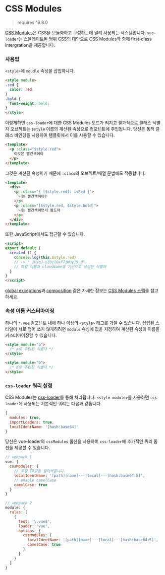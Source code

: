 # CSS Modules

> requires ^9.8.0

[CSS Modules](https://github.com/css-modules/css-modules)은 CSS을 모듈화하고 구성하는데 널리 사용되는 시스템입니다. `vue-loader`는 스뮬레이트된 범위 CSS의 대안으로 CSS Modules와 함께 first-class intergration을 제공합니다.

### 사용법

`<style>`에 `moudle` 속성을 삽입하니다.

``` html
<style module>
.red {
  color: red;
}
.bold {
  font-weight: bold;
}
</style>
```

이렇게하면 `css-loader`에 대한 CSS Modules 모드가 켜지고 결과적으로 클래스 식별자 오브젝트는 `$style` 이름의 계산된 속성으로 컴포넌트에 주입됩니다. 당신은 동적 클래스 바인딩을 사용하여 템플릿에서 이를 사용할 수 있습니다.

``` html
<template>
  <p :class="$style.red">
    이것은 빨간색이야
  </p>
</template>
```

그것은 계산된 속성이기 때문에 `:class`의 오브젝트/배열 문법에도 작동합니다.

``` html
<template>
  <div>
    <p :class="{ [$style.red]: isRed }">
      나는 빨간색이야?
    </p>
    <p :class="[$style.red, $style.bold]">
      나는 빨간색이면서 볼드야
    </p>
  </div>
</template>
```

또한 JavaScript에서도 접근할 수 있습니다.

``` html
<script>
export default {
  created () {
    console.log(this.$style.red)
    // -> "_1VyoJ-uZOjlOxP7jWUy19_0"
    // 파일 이름과 className을 기반으로 생성된 식별자
  }
}
</script>
```

[global exceptions](https://github.com/css-modules/css-modules#exceptions)과 [composition](https://github.com/css-modules/css-modules#composition) 같은 자세한 정보는 [CSS Modules 스펙](https://github.com/css-modules/css-modules)을 참고하세요.

### 속성 이름 커스터마이징

하나의 `*.vue` 컴포넌트 내에 하나 이상의 `<style>` 태그를 가질 수 있습니다. 삽입된 스타일이 서로 덮어 쓰지 않게하려면 `module` 속성에 값을 지정하여 계산된 속성의 이름을 커스터마이징할 수 있습니다.

``` html
<style module="a">
  /* a로 주입된 식별자 */
</style>

<style module="b">
  /* b로 주입된 식별자 */
</style>
```

### `css-loader` 쿼리 설정

CSS Modules는 [css-loader](https://github.com/webpack/css-loader)를 통해 처리됩니다. `<style module>`을 사용하면 `css-loader`에 사용되는 기본적인 쿼리는 다음과 같습니다.

``` js
{
  modules: true,
  importLoaders: true,
  localIdentName: '[hash:base64]'
}
```

당신은 vue-loader의 `cssModules` 옵션을 사용하여 `css-loader`에 추가적인 쿼리 옵션을 제공할 수 있습니다.

``` js
// webpack 1
vue: {
  cssModules: {
    // 로컬 ID값을 덮어씌웁니다.
    localIdentName: '[path][name]---[local]---[hash:base64:5]',
    // enable camelCase
    camelCase: true
  }
}

// webpack 2
module: {
  rules: [
    {
      test: '\.vue$',
      loader: 'vue',
      options: {
        cssModules: {
          localIdentName: '[path][name]---[local]---[hash:base64:5]',
          camelCase: true
        }
      }
    }
  ]
}
```
